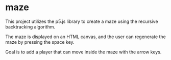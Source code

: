 # maze
This project utilizes the p5.js library to create a maze using the recursive backtracking algorithm. 

The maze is displayed on an HTML canvas, and the user can regenerate the maze by pressing the space key.

Goal is to add a player that can move inside the maze with the arrow keys.